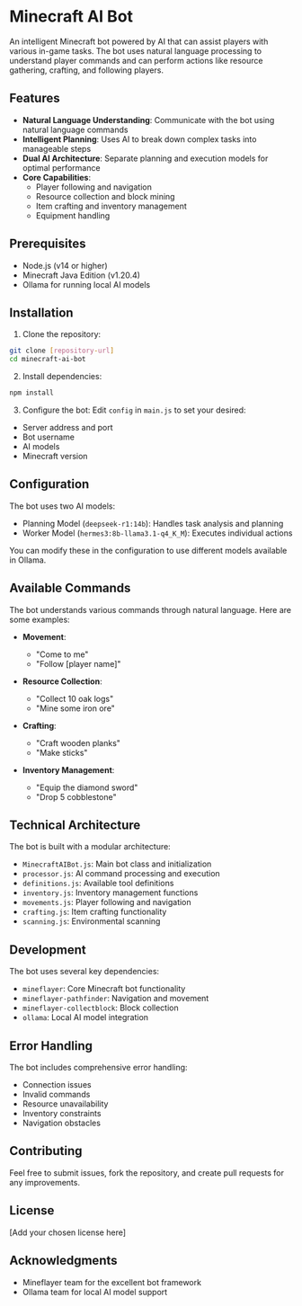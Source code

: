 # Minecraft AI Bot

An intelligent Minecraft bot powered by AI that can assist players with various in-game tasks. The bot uses natural language processing to understand player commands and can perform actions like resource gathering, crafting, and following players.

## Features

- **Natural Language Understanding**: Communicate with the bot using natural language commands
- **Intelligent Planning**: Uses AI to break down complex tasks into manageable steps
- **Dual AI Architecture**: Separate planning and execution models for optimal performance
- **Core Capabilities**:
  - Player following and navigation
  - Resource collection and block mining
  - Item crafting and inventory management
  - Equipment handling

## Prerequisites

- Node.js (v14 or higher)
- Minecraft Java Edition (v1.20.4)
- Ollama for running local AI models

## Installation

1. Clone the repository:
```bash
git clone [repository-url]
cd minecraft-ai-bot
```

2. Install dependencies:
```bash
npm install
```

3. Configure the bot:
Edit `config` in `main.js` to set your desired:
- Server address and port
- Bot username
- AI models
- Minecraft version

## Configuration

The bot uses two AI models:
- Planning Model (`deepseek-r1:14b`): Handles task analysis and planning
- Worker Model (`hermes3:8b-llama3.1-q4_K_M`): Executes individual actions

You can modify these in the configuration to use different models available in Ollama.

## Available Commands

The bot understands various commands through natural language. Here are some examples:

- **Movement**:
  - "Come to me"
  - "Follow [player name]"

- **Resource Collection**:
  - "Collect 10 oak logs"
  - "Mine some iron ore"

- **Crafting**:
  - "Craft wooden planks"
  - "Make sticks"

- **Inventory Management**:
  - "Equip the diamond sword"
  - "Drop 5 cobblestone"

## Technical Architecture

The bot is built with a modular architecture:

- `MinecraftAIBot.js`: Main bot class and initialization
- `processor.js`: AI command processing and execution
- `definitions.js`: Available tool definitions
- `inventory.js`: Inventory management functions
- `movements.js`: Player following and navigation
- `crafting.js`: Item crafting functionality
- `scanning.js`: Environmental scanning

## Development

The bot uses several key dependencies:
- `mineflayer`: Core Minecraft bot functionality
- `mineflayer-pathfinder`: Navigation and movement
- `mineflayer-collectblock`: Block collection
- `ollama`: Local AI model integration

## Error Handling

The bot includes comprehensive error handling:
- Connection issues
- Invalid commands
- Resource unavailability
- Inventory constraints
- Navigation obstacles

## Contributing

Feel free to submit issues, fork the repository, and create pull requests for any improvements.

## License

[Add your chosen license here]

## Acknowledgments

- Mineflayer team for the excellent bot framework
- Ollama team for local AI model support